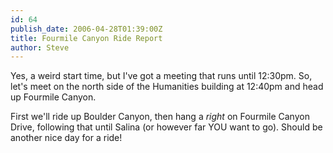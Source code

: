 ```yaml
---
id: 64
publish_date: 2006-04-28T01:39:00Z
title: Fourmile Canyon Ride Report
author: Steve
---
```

Yes, a weird start time, but I've got a meeting that runs until 12:30pm. So, let's meet on the north side of the Humanities building at 12:40pm and head up Fourmile Canyon.

First we'll ride up Boulder Canyon, then hang a _right_ on Fourmile Canyon Drive, following that until Salina (or however far YOU want to go). Should be another nice day for a ride!